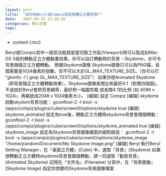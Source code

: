 ```yaml
---
layout: post
title:  "如何為Beryl或Compiz設定旋轉立方體背景?"
date:   2007-05-21 12:26:10
categories: 默认分类
tags:
---
```


* content
{:toc}

Beryl或Compiz其中一超炫功能就是當切換工作區(Viewport)時可以製造如Mac OS X般的轉動正立方體動畫效果。你可以自訂轉動時的背景 - Skydome，亦可令背景跟隨正立方體轉動。
 預備Skydome圖像   Skydome圖像只可以為PNG檔，長闊需要是1024像素的倍數，但不可以大於GL_MAX_TEXTURE_SIZE。（你可以打 "glxinfo -l | grep GL_MAX_TEXTURE_SIZE"）  如果你想Animated  Skydome（即背景隨正立方體轉動效果），Skydome圖像長闊比例最好4:1（對應四個面)。不過由於Beryl會把背景縮窄，最好把一幅圖剪裁  成長闊4:1的比例 (如 4096 x 1024)，再縮放成2048 x 1024像素大小。    [编辑] 設定 Compiz   [编辑] skydome   啟動skydom背景功能：    gconftool-2 -t bool -s /apps/compiz/plugins/cube/screen0/options/skydome true
  [编辑] skydome_animated   設定為true後，轉動正立方體時skydome背景會跟隨轉動：    gconftool-2 -t bool -s /apps/compiz/plugins/cube/screen0/options/skydome_animated true
  [编辑] skydome_image   設定為Skydome背景圖像檔案的絕對路徑：    gconftool-2 -t bool -s /apps/compiz/plugins/cube/screen0/options/skydome_image "/home/jrandom/Document/My Skydome Image.png"
  [编辑] Beryl   執行Beryl Setting Manager，在『桌面立方體』(Cube) 中，選取『背景』(Skydome)      如果想轉動正立方體時skydome背景會跟隨轉動，請一同選取『動態背景』(Animated Skydome)  記得在『文件名』(Filename) 分頁中，在『背景圖像』(Skydome Image) 指定你想要的Skydome背景圖像檔案    
        
